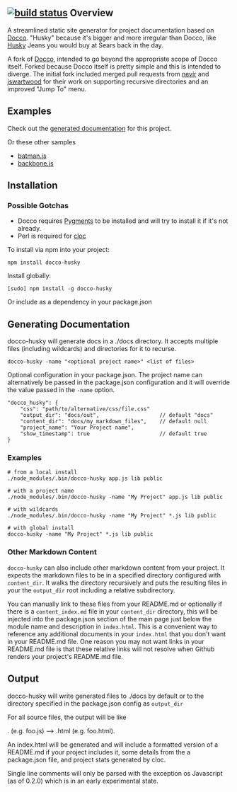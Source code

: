 [![build status](https://secure.travis-ci.org/mbrevoort/docco-husky.png)](http://travis-ci.org/mbrevoort/docco-husky)
Overview
--------

A streamlined static site generator for project documentation based on [Docco](http://jashkenas.github.com/docco/). "Husky" because it's bigger and more irregular than Docco, like [Husky](http://www.wisegeek.com/what-is-a-husky-size-in-clothing.htm) Jeans you would buy at Sears back in the day.

A fork of [Docco](http://jashkenas.github.com/docco/), intended to go beyond the appropriate scope of Docco itself. Forked because Docco itself is pretty simple and this is intended to diverge. The initial fork included merged pull requests from [nevir](https://github.com/nevir) and [jswartwood](https://github.com/jswartwood) for their work on supporting recursive directories and an improved "Jump To" menu.


Examples
--------

Check out the [generated documentation](http://mbrevoort.github.com/docco-husky/docco-husky/readme.html) for this project.

Or these other samples

* [batman.js](http://mbrevoort.github.com/docco-husky/batman/readme.html) 
* [backbone.js](http://mbrevoort.github.com/docco-husky/backbone/readme.html) 

Installation
------------

### Possible Gotchas

* Docco requires [Pygments](http://pygments.org/) to be installed and will try to install it if it's not already. 
* Perl is required for [cloc](http://cloc.sourceforge.net/)

To install via npm into your project:

	npm install docco-husky

Install globally:

	[sudo] npm install -g docco-husky

Or include as a dependency in your package.json


Generating Documentation
------------------------

docco-husky will generate docs in a ./docs directory. It accepts multiple files (including 
wildcards) and directories for it to recurse.

	docco-husky -name "<optional project name>" <list of files>

Optional configuration in your package.json. The project name can alternatively be passed in the package.json configuration and it will override the value passed in the <code>-name</code> option.

	"docco_husky": {
		"css": "path/to/alternative/css/file.css"
    	"output_dir": "docs/out",				    // default "docs"
    	"content_dir": "docs/my_markdown_files",    // default null
    	"project_name": "Your Project name",
		"show_timestamp": true                      // default true
  	}

### Examples

	# from a local install
	./node_modules/.bin/docco-husky app.js lib public
	
	# with a project name
	./node_modules/.bin/docco-husky -name "My Project" app.js lib public
	
	# with wildcards
	./node_modules/.bin/docco-husky -name "My Project" *.js lib public
	
	# with global install
	docco-husky -name "My Project" *.js lib public
			

### Other Markdown Content

<code>docco-husky</code> can also include other markdown content from your project. It expects the markdown files to be in a specified directory configured with <code>content_dir</code>. It walks the directory recursively and puts the resulting files in your the <code>output_dir</code> root including a relative subdirectory.

You can manually link to these files from your README.md or optionally if there is a <code>content_index.md</code> file in your <code>content_dir</code> directory, this will be injected into the package.json section of the main page just below the module name and description in <code>index.html</code>. This is a convenient way to reference any additional documents in your <code>index.html</code> that you don't want in your README.md file. One reason you may not want links in your README.md file is that these relative links will not resolve when Github renders your project's README.md file.

Output
------------------------

docco-husky will write generated files to ./docs by default or to the directory specified in the package.json config as <code>output_dir</code>

For all source files, the output will be like 
<base>.<ext> (e.g. foo.js) -->  <base>.html (e.g. foo.html).

An index.html will be generated and will include a formatted version of a 
README.md if your project includes it, some details from the a package.json file, 
and project stats generated by cloc.

Single line comments will only be parsed with the exception os Javascript (as of 0.2.0) which
is in an early experimental state. 